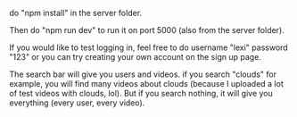 do "npm install" in the server folder.

Then do "npm run dev" to run it on port 5000 (also from the server folder).

If you would like to test logging in, feel free to do username "lexi" password "123" 
or you can try creating your own account on the sign up page.

The search bar will give you users and videos. if you search "clouds" for example, you will find many videos about clouds (because I uploaded a lot of test videos with clouds, lol).
But if you search nothing, it will give you everything (every user, every video).
